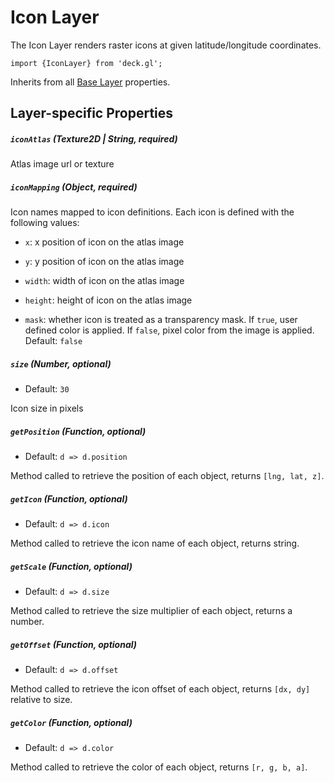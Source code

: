 # Icon Layer

The Icon Layer renders raster icons at given latitude/longitude coordinates.

    import {IconLayer} from 'deck.gl';

Inherits from all [Base Layer](/docs/layers/base-layer.md) properties.

## Layer-specific Properties

##### `iconAtlas` (Texture2D | String, required)

Atlas image url or texture

##### `iconMapping` (Object, required)

Icon names mapped to icon definitions. Each icon is defined with the following values:

  - `x`: x position of icon on the atlas image

  - `y`: y position of icon on the atlas image

  - `width`: width of icon on the atlas image

  - `height`: height of icon on the atlas image

  - `mask`: whether icon is treated as a transparency mask.
  If `true`, user defined color is applied.
  If `false`, pixel color from the image is applied.
  Default: `false`

##### `size` (Number, optional)

- Default: `30`

Icon size in pixels

##### `getPosition` (Function, optional)

- Default: `d => d.position`

Method called to retrieve the position of each object, returns `[lng, lat, z]`.

##### `getIcon` (Function, optional)

- Default: `d => d.icon`

Method called to retrieve the icon name of each object, returns string.

##### `getScale` (Function, optional)

- Default: `d => d.size`

Method called to retrieve the size multiplier of each object, returns a number.

##### `getOffset` (Function, optional)

- Default: `d => d.offset`

Method called to retrieve the icon offset of each object, returns `[dx, dy]` relative to size.

##### `getColor` (Function, optional)

- Default: `d => d.color`

Method called to retrieve the color of each object, returns `[r, g, b, a]`.
